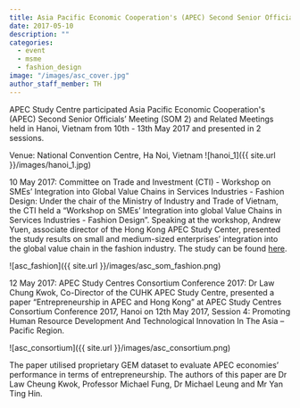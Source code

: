 ```yaml
---
title: Asia Pacific Economic Cooperation's (APEC) Second Senior Officials’ Meeting (SOM 2) and Related Meetings
date: 2017-05-10
description: ""
categories:
  - event
  - msme
  - fashion_design
image: "/images/asc_cover.jpg"
author_staff_member: TH
---
```

APEC Study Centre participated Asia Pacific Economic Cooperation's (APEC) Second Senior Officials’ Meeting (SOM 2) and Related Meetings held in Hanoi, Vietnam from 10th - 13th May 2017 and presented in 2 sessions.

Venue: National Convention Centre, Ha Noi, Vietnam
![hanoi_1]({{ site.url }}/images/hanoi_1.jpg)

10 May 2017:
Committee on Trade and Investment (CTI) - Workshop on SMEs’ Integration into Global Value Chains in Services Industries - Fashion Design:
Under the chair of the Ministry of Industry and Trade of Vietnam, the CTI held a “Workshop on SMEs’ Integration into global Value Chains in Services Industries - Fashion Design”. Speaking at the workshop, Andrew Yuen, associate director of the Hong Kong APEC Study Center, presented the study results on small and medium-sized enterprises’ integration into the global value chain in the fashion industry. The study can be found [here](http://www.cuhk.edu.hk/hkiaps/apecsc/doc/fashion_design_sme_gvc.pdf).

![asc_fashion]({{ site.url }}/images/asc_som_fashion.png)

12 May 2017:
APEC Study Centres Consortium Conference 2017:
Dr Law Chung Kwok, Co-Director of the CUHK APEC Study Centre, presented a paper “Entrepreneurship in APEC and Hong Kong” at APEC Study Centres Consortium Conference 2017, Hanoi on 12th May 2017, Session 4: Promoting Human Resource Development And Technological Innovation In The Asia – Pacific Region.

![asc_consortium]({{ site.url }}/images/asc_consortium.png)

The paper utilised proprietary GEM dataset to evaluate APEC economies’ performance in terms of entrepreneurship. The authors of this paper are Dr Law Cheung Kwok, Professor Michael Fung, Dr Michael Leung and Mr Yan Ting Hin.
